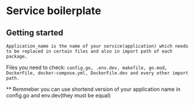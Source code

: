 # Service boilerplate


## Getting started



    Application_name is the name of your service(application) which needs to be replaced in certain files and also in import path of each package.

Files you need to check: `config.go, .env.dev, makefile, go.mod, DockerFile, docker-compose.yml, DockerFile.dev and every other import path.`

** Remmeber you can use shortend version of your application name in config.go and env.dev(they must be equal)
